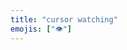 ```yaml
---
title: "cursor watching"
emojis: ["👁️"]
---
```


<script>
    // good try if you found this :) this will be updated on Saturday
//     const url = "https://cursorwatch.ing/";
//     window.location.replace(url)
</script>

<!-- this link will activate at 9:00PM EST on Saturday, March 2nd. Fill out your <a href="https://forms.gle/pWn6mU3Kct5681KS6">info</a> to get a reminder and listed in the credits. -->

<!-- this is now live at https://cursorwatch.ing/ -->

<!-- <figure>
<video src="/projects/images/cursor-watching-teaser.webm" muted controls autoplay loop></video>
    <figcaption><p>just a preview of what's to come...</p></figcaption>
</figure>
 -->
<!-- <br/>
<br/>
<div id="time" style="font-size: 3em; font-weight: bold; display: flex; justify-content: center;"></div>
<br/>
<br/>
<br/>
<br/> -->
